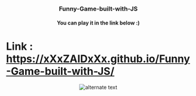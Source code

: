 <h3 align="center">Funny-Game-built-with-JS </h3>
<h4 align="center">You can play it in the link below :) </h4>

# Link : https://xXxZAIDxXx.github.io/Funny-Game-built-with-JS/
 <p align="center"> 
    <img src="https://github.com/xXxZAIDxXx/Funny-Game-built-with-JS/blob/master/root/images/mysimplegame.JPG?raw=true" alt="alternate text">
 </p>

